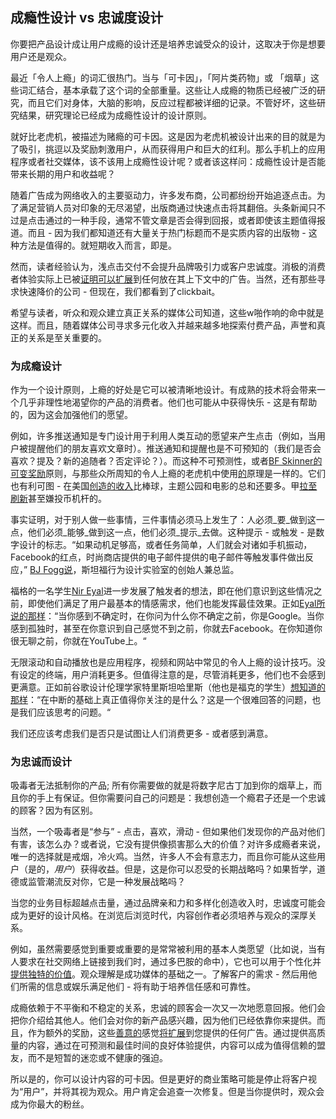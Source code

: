 ## 成瘾性设计 vs 忠诚度设计

你要把产品设计成让用户成瘾的设计还是培养忠诚受众的设计，这取决于你是想要用户还是观众。

最近「令人上瘾」的词汇很热门。当与「可卡因」，「阿片类药物」或 「烟草」这些词汇结合，基本承载了这个词的全部重量。这些让人成瘾的物质已经被广泛的研究，而且它们对身体，大脑的影响，反应过程都被详细的记录。不管好坏，这些研究结果，研究理论已经成为成瘾性设计的设计原则。

就好比老虎机，被描述为赌瘾的可卡因。这是因为老虎机被设计出来的目的就是为了吸引，挑逗以及奖励刺激用户，从而获得用户和巨大的红利。那么手机上的应用程序或者社交媒体，该不该用上成瘾性设计呢？或者该这样问：成瘾性设计是否能带来长期的用户和收益呢？



随着广告成为网络收入的主要驱动力，许多发布商，公司都纷纷开始追逐点击。为了满足营销人员对印象的无尽渴望，出版商通过快速点击将其翻倍。头条新闻只不过是点击通过的一种手段，通常不管文章是否会得到回报，或者即使该主题值得报道。而且 - 因为我们都知道还有大量关于热门标题而不是实质内容的出版物 - 这种方法是值得的。就短期收入而言，即是。

然而，读者经验认为，浅点击交付不会提升品牌吸引力或客户忠诚度。消极的消费者体验实际上已被[证明可以扩展](https://marketingland.com/37-consumers-say-ads-placed-next-offensive-content-impact-brand-perception-217504)到任何放在其上下文中的广告。当然，还有那些寻求快速降价的公司 - 但现在，我们都看到了clickbait。

希望与读者，听众和观众建立真正关系的媒体公司知道，这些w啪作响的命中就是这样。而且，随着媒体公司寻求多元化收入并越来越多地探索付费产品，声誉和真正的关系是至关重要的。

### 为成瘾设计

作为一个设计原则，上瘾的好处是它可以被清晰地设计。有成熟的技术将会带来一个几乎非理性地渴望你的产品的消费者。他们也可能从中获得快乐 - 这是有帮助的，因为这会加强他们的愿望。

例如，许多推送通知是专门设计用于利用人类互动的愿望来产生点击（例如，当用户被提醒他们的朋友喜欢文章时）。推送通知和提醒也是不可预知的（我们是否会喜欢？提及？新的追随者？否定评论？）。而这种不可预测性，或者[BF Skinner的](https://en.wikipedia.org/wiki/B.F._Skinner)[可变奖励](https://en.wikipedia.org/wiki/Reinforcement)原则，与那些众所周知的令人上瘾的老虎机中使用[的](https://en.wikipedia.org/wiki/B.F._Skinner)原理是一样的。它们也有利可图 - 在美国[创造的收入](https://www.vox.com/2018/2/27/17053758/phone-addictive-design-google-apple)比棒球，主题公园和电影的总和还要多。甲[拉至刷新](https://en.wikipedia.org/wiki/Pull-to-refresh)甚至嫌投币机杆的。

事实证明，对于别人做一些事情，三件事情必须马上发生了：人必须_要_做到这一点，他们必须_能够_做到这一点，他们必须_提示_去做。这种提示 - 或触发 - 是数字设计的标志。“如果动机足够高，或者任务简单，人们就会对诸如手机振动，Facebook的红点，时尚商店提供的电子邮件提供的电子邮件等触发事件做出反应，” [BJ Fogg说](https://www.bjfogg.com/)，斯坦福行为设计实验室的创始人兼总监。

福格的一名学生[Nir Eyal](https://www.nirandfar.com/)进一步发展了触发者的想法，即在他们意识到这些情况之前，即使他们满足了用户最基本的情感需求，他们也能发挥最佳效果。正如[Eyal所说的那样](https://www.1843magazine.com/features/the-scientists-who-make-apps-addictive)：“当你感到不确定时，在你问为什么你不确定之前，你是Google。当你感到孤独时，甚至在你意识到自己感觉不到之前，你就去Facebook。在你知道你很无聊之前，你就在YouTube上。“

无限滚动和自动播放也是应用程序，视频和网站中常见的令人上瘾的设计技巧。没有设定的终端，用户消耗更多。但值得注意的是，尽管消耗更多，他们也不会感到更满意。正如前谷歌设计伦理学家特里斯坦哈里斯（他也是福克的学生）[想知道的那样](https://www.vox.com/2018/2/27/17053758/phone-addictive-design-google-apple)：“在中断的基础上真正值得你关注的是什么？这是一个很难回答的问题，也是我们应该思考的问题。“

我们还应该考虑我们是否只是试图让人们消费更多 - 或者感到满意。

### 为忠诚而设计

吸毒者无法抵制你的产品; 所有你需要做的就是将数字尼古丁加到你的烟草上，而且你的手上有保证。但你需要问自己的问题是：我想创造一个瘾君子还是一个忠诚的顾客？因为有区别。

当然，一个吸毒者是“参与” - 点击，喜欢，滑动 - 但如果他们发现你的产品对他们有害，该怎么办？或者说，它没有提供像损害那么大的价值？对许多成瘾者来说，唯一的选择就是戒烟，冷火鸡。当然，许多人不会有意志力，而且你可能从这些用户（是的，_用户_）获得收益。但是，这是你可以忍受的长期战略吗？如果哲学，道德或监管潮流反对你，它是一种发展战略吗？

当您的业务目标超越点击量，通过品牌亲和力和多样化创造收入时，忠诚度可能会成为更好的设计风格。在浏览后浏览时代，内容创作者必须培养与观众的深厚关系。

例如，虽然需要感觉到重要或重要的是常常被利用的基本人类愿望（比如说，当有人要求在社交网络上链接到我们时，通过多巴胺的命中），它也可以用于个性化并[提供独特的价值](https://blog.parse.ly/post/1336/the-top-five-things-digital-publishers-need-to-know-about-audience-loyalty/)。观众理解是成功媒体的基础之一。了解客户的需求 - 然后用他们所需的信息或娱乐满足他们 - 将有助于培养信任感和可靠性。

成瘾依赖于不平衡和不稳定的关系，忠诚的顾客会一次又一次地愿意回报。他们会把你介绍给其他人。他们会对你的新产品感兴趣，因为他们已经依靠你来提供。而且，作为额外的奖励，这些[善意的](https://digitalcontentnext.org/blog/2018/04/04/advertising-context-matters/)感觉[将扩展](https://digitalcontentnext.org/blog/2018/04/04/advertising-context-matters/)到您提供的任何广告。通过提供高质量的内容，通过在可预测和最佳时间的良好体验提供，内容可以成为值得信赖的盟友，而不是短暂的迷恋或不健康的强迫。

所以是的，你可以设计内容的可卡因。但是更好的商业策略可能是停止将客户视为“用户”，并将其视为观众。用户肯定会追查一次修复。但是当你提供时，观众会成为你最大的粉丝。